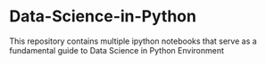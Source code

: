 # Data-Science-in-Python
This repository contains multiple ipython notebooks that serve as a fundamental guide to Data Science in Python Environment 
